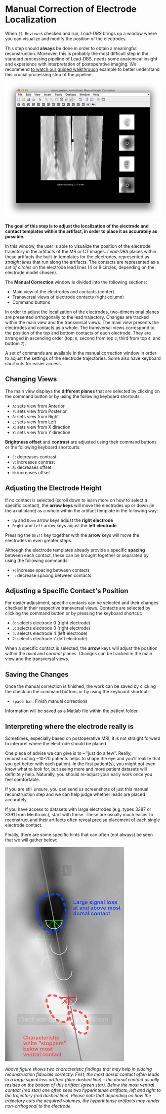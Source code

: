 # Manual Correction of Electrode Localization

When `[] Review` is checked and run, _Lead-DBS_ brings up a window where you can visualize and modify the position of the electrodes.

This step should **always** be done in order to obtain a meaningful reconstruction. Moreover, this is probably the most difficult step in the standard processing pipeline of Lead-DBS, needs some anatomical insight and experience with interpretation of postoperative imaging. We recommend [to watch our guided walkthrough](https://vimeo.com/184943472) example to better understand this crucial processing step of the pipeline.

![Window for the Manual Correction](../.gitbook/assets/manualcorrection.png)

**The goal of this step is to adjust the localization of the electrode and contact templates within the artifact, in order to place it as accurately as possible.**

In this window, the user is able to visualize the position of the electrode trajectory in the artifacts of the MR or CT images. _Lead-DBS_ places within these artifacts the built-in templates for the electrodes, represented as _straight lines_ that run along the artifacts. The contacts are represented as a _set of circles_ on the electrode lead lines \(4 or 8 circles, depending on the electrode model chosen\).

The **Manual Correction** window is divided into the following sections:

* Main view of the electrodes and contacts \(center\)
* Transversal views of electrode contacts \(right column\)
* Command buttons

In order to adjust the localization of the electrodes, two-dimensional planes are presented orthogonally to the lead trajectory. Changes are tracked within the main view and the transversal views. The main view presents the electrodes and contacts as a whole. The transversal views correspond to the position of the top and bottom contacts of each electrode. They are arranged in ascending order \(top: `0`, second from top `3`, third from top `4`, and bottom `7`\).

A set of commands are available in the manual correction window in order to adjust the settings of the electrode trajectories. Some also have keyboard shortcuts for easier access.

## Changing Views

The main view displays the **different planes** that are selected by clicking on the command button or by using the following keyboard shortcuts:

* `A`: sets view from Anterior
* `P`: sets view from Posterior
* `R`: sets view from Right
* `L`: sets view from Left
* `X`: sets view from X direction
* `Y`: sets view from Y direction

**Brightness offset** and **contrast** are adjusted using their command buttons or the following keyboard shortcurts:

* `C`: decreases contrast
* `V`: increases contrast
* `B`: decreases offset
* `N`: increases offset

## Adjusting the Electrode Height

If no contact is selected \(scroll down to learn more on how to select a specific contact\), the **arrow keys** will move the electrodes up or down \(in the axial plane\) as a whole within the artifact template in the following way:

* `Up` and `Down` arrow keys adjust the **right electrode**
* `Right` and `Left` arrow keys adjust the **left electrode**

Pressing the `Shift` key together with the **arrow** keys will move the electrodes in even greater steps.

Although the electrode templates already provide a specific **spacing** between each contact, these can be brought together or separated by using the following commands:

* `+`: increase spacing between contacts
* `-`: decrease spacing between contacts

## Adjusting a Specific Contact's Position

For easier adjustment, specific contacts can be selected and their changes checked in their respective transversal views. Contacts are selected by clicking the command button or by pressing the keyboard shortcut:

* `0`: selects electrode 0 \(right electrode\)
* `3`: selects electrode 3 \(right electrode\)
* `4`: selects electrode 4 \(left electrode\)
* `7`: selects electrode 7 \(left electrode\)

When a specific contact is selected, the **arrow** keys will adjust the position within the _axial_ and _coronal_ planes. Changes can be tracked in the main view and the transversal views.

## Saving the Changes

Once the manual correction is finished, the work can be saved by clicking the check on the command buttons or by using the keyboard shortcut:

* `space bar`: Finish manual corrections

Information will be saved as a Matlab file within the patient folder.

## Interpreting where the electrode really is

Sometimes, especially based on postoperative MRI, it is not straight forward to interpret where the electrode should be placed.

One piece of advise we can give is to – "just do a few". Really, reconstructing ~10-20 patients helps to shape the eye and you'll realize that you get better with each patient. In the first patient\(s\), you might not even know what to look for, but seeing more and more patient datasets will definitely help. Naturally, you should re-adjust your early work once you feel comfortable.

If you are still unsure, you can send us screenshots of just this manual reconstruction step and we can help judge whether leads are placed accurately.

If you have access to datasets with large electrodes \(e.g. types 3387 or 3391 from Medtronic\), start with these. These are usually much easier to reconstruct and their artifacts often reveal precise placement of each single electrode contact.

Finally, there are some specific hints that can often \(not always\) be seen that we will gather below:

![](../.gitbook/assets/artifacts_small2.png)

_Above figure shows two characteristic findings that may help in placing reconstruction fiducials correctly. First, the most dorsal contact often leads to a large signal loss artifact \(blue dashed line\) – the dorsal contact usually resides on the bottom of this artifact \(green star\). Below the most ventral contact \(red star\) one often sees two hyperintense artifacts, left and right to the trajectory \(red dashed line\). Please note that depending on how the trajectory cuts the acquired volumes, the hyperintense artifacts may render non-orthogonal to the electrode._

